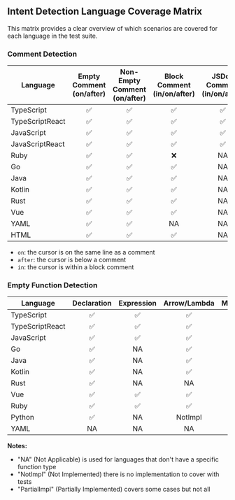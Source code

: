 ## Intent Detection Language Coverage Matrix

This matrix provides a clear overview of which scenarios are covered for each language in the test suite.

### Comment Detection

| Language        | Empty Comment (on/after) | Non-Empty Comment (on/after) | Block Comment (in/on/after) | JSDoc Comment (in/on/after) | Doc Comment (in/on/after) | No Comment Large File | Comment in Empty Function (on/after) |
| --------------- | :----------------------: | :--------------------------: | :-------------------------: | :-------------------------: | :-----------------------: | :-------------------: | :----------------------------------: |
| TypeScript      |            ✅            |              ✅              |             ✅              |             ✅              |            NA             |          ✅           |                  ✅                  |
| TypeScriptReact |            ✅            |              ✅              |             ✅              |             ✅              |            NA             |          ✅           |                  ✅                  |
| JavaScript      |            ✅            |              ✅              |             ✅              |             ✅              |            NA             |          ✅           |                  ✅                  |
| JavaScriptReact |            ✅            |              ✅              |             ✅              |             ✅              |            NA             |          ✅           |                  ✅                  |
| Ruby            |            ✅            |              ✅              |             ❌              |             NA              |            NA             |          ✅           |                  ✅                  |
| Go              |            ✅            |              ✅              |             ✅              |             NA              |            ❌             |          ✅           |                  ✅                  |
| Java            |            ✅            |              ✅              |             ✅              |             NA              |            ✅             |          ✅           |                  ✅                  |
| Kotlin          |            ✅            |              ✅              |             ✅              |             NA              |            ✅             |          ✅           |                  ✅                  |
| Rust            |            ✅            |              ✅              |             ✅              |             NA              |            ✅             |          ✅           |                  ✅                  |
| Vue             |            ✅            |              ✅              |             ✅              |             NA              |            ❌             |          ✅           |                  ✅                  |
| YAML            |            ✅            |              ✅              |             NA              |             NA              |            NA             |          ✅           |                  NA                  |
| HTML            |            ✅            |              ✅              |             ✅              |             NA              |            NA             |          ✅           |                  NA                  |

- `on`: the cursor is on the same line as a comment
- `after`: the cursor is below a comment
- `in`: the cursor is within a block comment

### Empty Function Detection

| Language        | Declaration | Expression | Arrow/Lambda | Method | Closure | Implementation | Class | Constructor | Generator |    Macro    |
| --------------- | :---------: | :--------: | :----------: | :----: | :-----: | :------------: | :---: | :---------: | :-------: | :---------: |
| TypeScript      |     ✅      |     ✅     |      ✅      |   ✅   |   NA    |       NA       |  ✅   |     ✅      |    ✅     |     NA      |
| TypeScriptReact |     ✅      |     ✅     |      ✅      |   ✅   |   NA    |       NA       |  ✅   |     ✅      |    ✅     |     NA      |
| JavaScript      |     ✅      |     ✅     |      ✅      |   ✅   |   NA    |       NA       |  ✅   |     ✅      |    ✅     |     NA      |
| Go              |     ✅      |     NA     |      ✅      |   ✅   |   NA    |       NA       |  NA   |     NA      |    ✅     |     NA      |
| Java            |     ✅      |     NA     |      ✅      |   ✅   |   NA    |       NA       |  ✅   |     ✅      |    NA     |     NA      |
| Kotlin          |     ✅      |     NA     |      ✅      |   ✅   |   NA    |       NA       |  ✅   |     NA      |    NA     |     NA      |
| Rust            |     ✅      |     NA     |      NA      |   ✅   |   ✅    |       ✅       |  NA   |     ✅      |    NA     | PartialImpl |
| Vue             |     ✅      |     ✅     |      ✅      |   ✅   |   NA    |       NA       |  ✅   |     ✅      |    ✅     |     NA      |
| Ruby            |     ✅      |     ✅     |      ✅      |   ✅   |   NA    |       NA       |  ✅   |     ✅      |    NA     |     NA      |
| Python          |     ✅      |     NA     |   NotImpl    |   ✅   |   NA    |       NA       |  ✅   |     ✅      |    NA     |     NA      |
| YAML            |     NA      |     NA     |      NA      |   NA   |   NA    |       NA       |  NA   |     NA      |    NA     |     NA      |

**Notes:**

- "NA" (Not Applicable) is used for languages that don't have a specific function type
- "NotImpl" (Not Implemented) there is no implementation to cover with tests
- "PartialImpl" (Partially Implemented) covers some cases but not all
